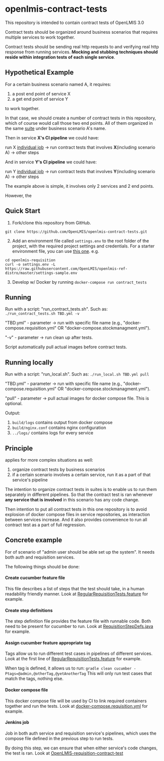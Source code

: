 # openlmis-contract-tests

This repository is intended to contain contract tests of OpenLMIS 3.0

Contract tests should be organized around business scenarios that requires multiple services to work together.

Contract tests should be sending real http requests to and verifying real http response from running services. **Mocking and stubbing techniques should reside within integration tests of each single service**.

## 

## Hypothetical Example

For a certain business scenario named A, it requires:

  1. a post end point of service X
  2. a get end point of service Y

to work together.

In that case, we should create a number of contract tests in this repository, which of course would call those two end points.
All of them organized in the same [suite](https://docs.cucumber.io/cucumber/api/#tags) under business scenario A's name.

Then in service **X's CI pipeline** we could have:

run X [individual job](https://docs.google.com/document/d/1TZ55h0F1fHr901bNN76-A5cc_7PeiD02rla5F9eyPEk/edit#heading=h.opoz13632el) -> run contract tests that involves **X**(including scenario A) -> other steps

And in service **Y's CI pipeline** we could have:

run Y [individual job](https://docs.google.com/document/d/1TZ55h0F1fHr901bNN76-A5cc_7PeiD02rla5F9eyPEk/edit#heading=h.opoz13632el) -> run contract tests that involves **Y**(including scenario A) -> other steps


The example above is simple, it involves only 2 services and 2 end points.

However, the 

## Quick Start

  1. Fork/clone this repository from GitHub.

  `git clone https://github.com/OpenLMIS/openlmis-contract-tests.git`

  2. Add an environment file called `settings.env` to the root folder of the project, with the required
  project settings and credentials. For a starter environment file, you can use [this
  one](https://github.com/OpenLMIS/openlmis-config/blob/master/.env). e.g.

   ```shell
   cd openlmis-requisition
   curl -o settings.env -L https://raw.githubusercontent.com/OpenLMIS/openlmis-ref-distro/master/settings-sample.env
   ```

  3. Develop w/ Docker by running `docker-compose run contract_tests`

## Running

Run with a script: "run_contract_tests.sh".
Such as: `./run_contract_tests.sh TBD.yml -v`

"TBD.yml" - parameter -> run with specific file name (e.g., "docker-compose.requisition.yml" OR "docker-compose.stockmanagment.yml").

"-v" - parameter ->  run clean up after tests.

Script automatically pull actual images before contract tests.

## Running locally

Run with a script: "run_local.sh".
Such as: `./run_local.sh TBD.yml pull`

"TBD.yml" - parameter -> run with specific file name (e.g., "docker-compose.requisition.yml" OR "docker-compose.stockmanagment.yml").

"pull" - parameter ->  pull actual images for docker compose file. This is optional.

Output:
1. `build/logs` contains output from docker compose
2. `build/nginx.conf` contains nginx configuration
3. `../logs/` contains logs for every service

## Principle

applies for more complex situations as well:

  1. organize contract tests by business scenarios
  2. if a certain scenario involves a certain service, run it as a part of that service's pipeline

The intention to organize contract tests in suites is to enable us to run them separately in different pipelines.
So that the contract test is ran whenever **any service that is involved** in this scenario has any code change.

Then intention to put all contract tests in this one repository is to avoid explosion of docker compose files in service repositories, as interaction between services increase. And it also provides convenience to run all contract test as a part of full regression.

## Concrete example

For of scenario of "admin user should be able set up the system". 
It needs both auth and requisition services. 

The following things should be done:

#### Create cucumber feature file
This file describes a list of steps that the test should take, in a human readability friendly manner.
Look at [RegularRequisitionTests.feature](src/cucumber/resources/org/openlmis/contract_tests/requisition_tests/RegularRequisitionTests.feature) for example.

#### Create step definitions
The step definition file provides the feature file with runnable code.
Both need to be present for cucumber to run.
Look at [RequisitionStepDefs.java](src/cucumber/java/org/openlmis/contract_tests/requisition/RequisitionStepDefs.java) for example.

#### Assign cucumber feature appropriate tag 
Tags allow us to run different test cases in pipelines of different services.
Look at the first line of [RegularRequisitionTests.feature](src/cucumber/resources/org/openlmis/contract_tests/requisition_tests/RegularRequisitionTests.feature) for example.

When tag is defined, it allows us to run:
`gradle clean cucumber -Ptags=@admin,@otherTag,@yetAnotherTag`
This will only run test cases that match the tags, nothing else.

#### Docker compose file
This docker compose file will be used by CI to link required containers together and run the tests.
Look at [docker-compose.requisition.yml](docker-compose.requisition.yml) for example.

#### Jenkins job
Job in both auth service and requisition service's pipelines, which uses the compose file defined in the previous step to run tests.

By doing this step, we can ensure that when either service's code changes, the test is ran.
Look at [OpenLMIS-requisition-contract-test](http://build.openlmis.org/job/OpenLMIS-contract-tests-pipeline/)
